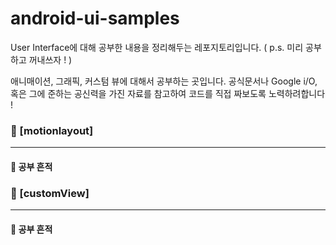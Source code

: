 # android-ui-samples
User Interface에 대해 공부한 내용을 정리해두는 레포지토리입니다. ( p.s. 미리 공부하고 꺼내쓰자 ! )

애니매이션, 그래픽, 커스텀 뷰에 대해서 공부하는 곳입니다. 공식문서나 Google i/O, 혹은 그에 준하는 공신력을 가진 자료를 참고하여 코드를 직접 짜보도록 노력하려합니다 ! 


### 📁 [motionlayout]

------


#### 📝 공부 흔적 


### 📁 [customView]

------


#### 📝 공부 흔적 

